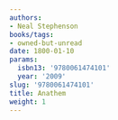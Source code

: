 ```yaml
---
authors:
- Neal Stephenson
books/tags:
- owned-but-unread
date: 1800-01-10
params:
  isbn13: '9780061474101'
  year: '2009'
slug: '9780061474101'
title: Anathem
weight: 1
---
```


<!--more-->